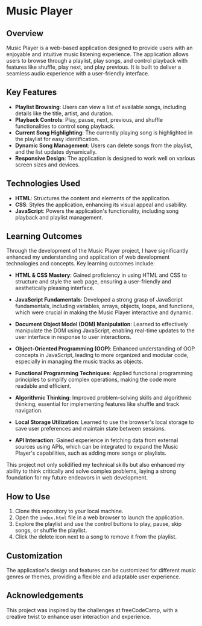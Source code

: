 # Music Player

## Overview

Music Player is a web-based application designed to provide users with an enjoyable and intuitive music listening experience. The application allows users to browse through a playlist, play songs, and control playback with features like shuffle, play next, and play previous. It is built to deliver a seamless audio experience with a user-friendly interface.

## Key Features

- **Playlist Browsing**: Users can view a list of available songs, including details like the title, artist, and duration.
- **Playback Controls**: Play, pause, next, previous, and shuffle functionalities to control song playback.
- **Current Song Highlighting**: The currently playing song is highlighted in the playlist for easy identification.
- **Dynamic Song Management**: Users can delete songs from the playlist, and the list updates dynamically.
- **Responsive Design**: The application is designed to work well on various screen sizes and devices.

## Technologies Used

- **HTML**: Structures the content and elements of the application.
- **CSS**: Styles the application, enhancing its visual appeal and usability.
- **JavaScript**: Powers the application's functionality, including song playback and playlist management.

## Learning Outcomes

Through the development of the Music Player project, I have significantly enhanced my understanding and application of web development technologies and concepts. Key learning outcomes include:

- **HTML & CSS Mastery**: Gained proficiency in using HTML and CSS to structure and style the web page, ensuring a user-friendly and aesthetically pleasing interface.

- **JavaScript Fundamentals**: Developed a strong grasp of JavaScript fundamentals, including variables, arrays, objects, loops, and functions, which were crucial in making the Music Player interactive and dynamic.

- **Document Object Model (DOM) Manipulation**: Learned to effectively manipulate the DOM using JavaScript, enabling real-time updates to the user interface in response to user interactions.

- **Object-Oriented Programming (OOP)**: Enhanced understanding of OOP concepts in JavaScript, leading to more organized and modular code, especially in managing the music tracks as objects.

- **Functional Programming Techniques**: Applied functional programming principles to simplify complex operations, making the code more readable and efficient.

- **Algorithmic Thinking**: Improved problem-solving skills and algorithmic thinking, essential for implementing features like shuffle and track navigation.

- **Local Storage Utilization**: Learned to use the browser's local storage to save user preferences and maintain state between sessions.

- **API Interaction**: Gained experience in fetching data from external sources using APIs, which can be integrated to expand the Music Player's capabilities, such as adding more songs or playlists.

This project not only solidified my technical skills but also enhanced my ability to think critically and solve complex problems, laying a strong foundation for my future endeavors in web development.

## How to Use

1. Clone this repository to your local machine.
2. Open the `index.html` file in a web browser to launch the application.
3. Explore the playlist and use the control buttons to play, pause, skip songs, or shuffle the playlist.
4. Click the delete icon next to a song to remove it from the playlist.

## Customization

The application's design and features can be customized for different music genres or themes, providing a flexible and adaptable user experience.

## Acknowledgements

This project was inspired by the challenges at freeCodeCamp, with a creative twist to enhance user interaction and experience.
